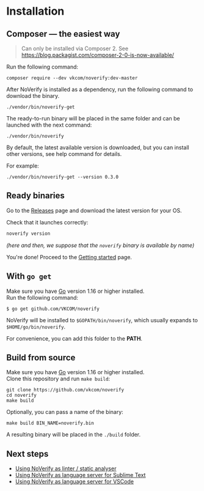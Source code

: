 # Installation

## Composer — the easiest way

> Can only be installed via Composer 2. See https://blog.packagist.com/composer-2-0-is-now-available/

Run the following command:

```shell
composer require --dev vkcom/noverify:dev-master
```

After NoVerify is installed as a dependency, run the following command to download the binary.

```shell
./vendor/bin/noverify-get
```

The ready-to-run binary will be placed in the same folder and can be launched with the next command:

```shell
./vendor/bin/noverify
```

By default, the latest available version is downloaded, but you can install other versions, see help command for details.

For example:

```shell
./vendor/bin/noverify-get --version 0.3.0
```

## Ready binaries

Go to the [Releases](https://github.com/vkcom/noverify/releases) page and download the latest version for your OS.

Check that it launches correctly:

```bash
noverify version
```

*(here and then, we suppose that the `noverify` binary is available by name)*

You're done! Proceed to the [Getting started](/docs/getting_started.md) page.

## With `go get`

Make sure you have [Go](https://golang.org/dl/) version 1.16 or higher installed.  
Run the following command:

```shell
$ go get github.com/VKCOM/noverify
```

NoVerify will be installed to `$GOPATH/bin/noverify`, which usually expands to `$HOME/go/bin/noverify`.

For convenience, you can add this folder to the **PATH**.

## Build from source

Make sure you have [Go](https://golang.org/dl/) version 1.16 or higher installed.  
Clone this repository and run `make build`:

```shell
git clone https://github.com/vkcom/noverify
cd noverify
make build
```

Optionally, you can pass a name of the binary:

```shell
make build BIN_NAME=noverify.bin
```

A resulting binary will be placed in the `./build` folder.

## Next steps

- [Using NoVerify as linter / static analyser](/docs/getting_started.md)
- [Using NoVerify as language server for Sublime Text](sublime-plugin.md)
- [Using NoVerify as language server for VSCode](vscode-plugin.md)